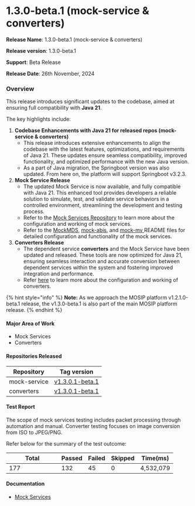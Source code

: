 # 1.3.0-beta.1 (mock-service & converters)

**Release Name**: 1.3.0-beta.1 (mock-service & converters)

**Release version**: 1.3.0-beta.1

**Support**: Beta Release

**Release Date**: 26th November, 2024

### **Overview**

This release introduces significant updates to the codebase, aimed at ensuring full compatibility with **Java 21**.&#x20;

The key highlights include:

1. **Codebase Enhancements with Java 21 for released repos (mock-service & converters)**
   * This release introduces extensive enhancements to align the codebase with the latest features, optimizations, and requirements of Java 21. These updates ensure seamless compatibility, improved functionality, and optimized performance with the new Java version.
   * As a part of Java migration, the Springboot version was also updated. From here on, the platform will support Springboot v3.2.3.
2. **Mock Service Release**
   * The updated Mock Service is now available, and fully compatible with Java 21. This enhanced tool provides developers a reliable solution to simulate, test, and validate service behaviors in a controlled environment, streamlining the development and testing process.
   * Refer to the [Mock Services Repository](https://github.com/mosip/mosip-mock-services/blob/master/README.md) to learn more about the configuration and working of mock services.
   * Refer to the [MockMDS](https://github.com/mosip/mosip-mock-services/blob/master/MockMDS/README.md), [mock-abis](https://github.com/mosip/mosip-mock-services/blob/master/mock-abis/README.md), and [mock-mv ](https://github.com/mosip/mosip-mock-services/blob/master/mock-mv/README.md)README files for detailed configuration and functionality of the mock services.
3. **Converters Release**
   * The dependent service **converters** and the Mock Service have been updated and released. These tools are now optimized for Java 21, ensuring seamless interaction and accurate conversion between dependent services within the system and fostering improved integration and performance.
   * Refer [here](https://github.com/mosip/converters) to learn more about the configuration and working of converters.

{% hint style="info" %}
**Note:** As we approach the MOSIP platform v1.2.1.0-beta.1 release, the v1.3.0-beta.1  is also part of the main MOSIP platform release.
{% endhint %}

#### **Major Area of Work**

* Mock Services
* Converters

#### Repositories Released <a href="#repositories-released" id="repositories-released"></a>

| Repository   | Tag version                                                                        |
| ------------ | ---------------------------------------------------------------------------------- |
| mock-service | [v1.3.0.1-beta.1](https://github.com/mosip/mosip-mock-services/tree/v1.3.0-beta.1) |
| converters   | [v1.3.0.1-beta.1](https://github.com/mosip/converters/tree/v1.3.0-beta.1)          |

#### Test Report <a href="#documentation" id="documentation"></a>

The scope of mock services testing includes packet processing through automation and manual. Converter testing focuses on image conversion from ISO to JPEG/PNG.

Refer below for the summary of the test outcome:

<table><thead><tr><th width="127">Total</th><th>Passed</th><th>Failed</th><th>Skipped</th><th>Time(ms)</th></tr></thead><tbody><tr><td>177</td><td>132</td><td>45</td><td>0</td><td>4,532,079</td></tr></tbody></table>

#### Documentation

* [Mock Services](https://docs.mosip.io/1.2.0/modules/mock-services)&#x20;
